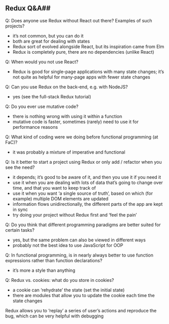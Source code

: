 ## Redux Q&A##

Q: Does anyone use Redux without React out there? Examples of such projects?
- it’s not common, but you can do it
- both are great for dealing with states
- Redux sort of evolved alongside React, but its inspiration came from Elm
- Redux is completely pure, there are no dependencies (unlike React)

Q: When would you not use React?
- Redux is good for single-page applications with many state changes; it’s not quite as helpful for many-page apps with fewer state changes

Q: Can you use Redux on the back-end, e.g. with NodeJS?
- yes (see the full-stack Redux tutorial)

Q: Do you ever use mutative code?
- there is nothing wrong with using it within a function
- mutative code is faster, sometimes (rarely) need to use it for performance reasons

Q: What kind of coding were we doing before functional programming (at FaC)?
- it was probably a mixture of imperative and functional

Q: Is it better to start a project using Redux or only add / refactor when you see the need?
- it depends; it’s good to be aware of it, and then you use it if you need it
- use it when you are dealing with lots of data that’s going to change over time, and that you want to keep track of
- use it when you want ‘a single source of truth’, based on which (for example) multiple DOM elements are updated
- information flows unidirectionally, the different parts of the app are kept in sync
- try doing your project without Redux first and ‘feel the pain’

Q: Do you think that different programming paradigms are better suited for certain tasks?
- yes, but the same problem can also be viewed in different ways
- probably not the best idea to use JavaScript for OOP

Q: In functional programming, is in nearly always better to use function expressions rather than function declarations?
- it’s more a style than anything

Q: Redux vs. cookies: what do you store in cookies?
- a cookie can ‘rehydrate’ the state (set the initial state)
- there are modules that allow you to update the cookie each time the state changes

Redux allows you to ‘replay’ a series of user’s actions and reproduce the bug, which can be very helpful with debugging
